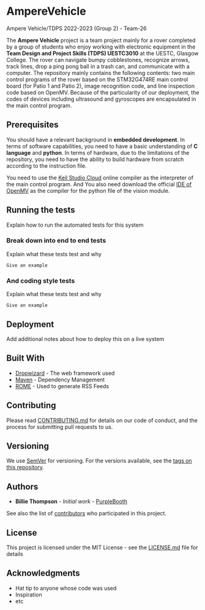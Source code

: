 # AmpereVehicle

Ampere Vehicle/TDPS 2022-2023 (Group 2) - Team-26

The **Ampere Vehicle** project is a team project mainly for a rover completed by a group of students who enjoy working with electronic equipment in the **Team Design and Project Skills (TDPS) UESTC3010** at the UESTC, Glasgow College. The rover can navigate bumpy cobblestones, recognize arrows, track lines, drop a ping pong ball in a trash can, and communicate with a computer. The repository mainly contains the following contents: two main control programs of the rover based on the STM32G474RE main control board (for Patio 1 and Patio 2), image recognition code, and line inspection code based on OpenMV. Because of the particularity of our deployment, the codes of devices including ultrasound and gyroscopes are encapsulated in the main control program.

## Prerequisites

You should have a relevant background in **embedded development**. In terms of software capabilities, you need to have a basic understanding of **C language** and **python**. In terms of hardware, due to the limitations of the repository, you need to have the ability to build hardware from scratch according to the instruction file.

You need to use the [Keil Studio Cloud](https://studio.keil.arm.com/auth/login/) online compiler as the interpreter of the main control program.
And You also need download the official [IDE of OpenMV](https://openmv.io/pages/download) as the compiler for the python file of the vision module.

## Running the tests

Explain how to run the automated tests for this system

### Break down into end to end tests

Explain what these tests test and why

```
Give an example
```

### And coding style tests

Explain what these tests test and why

```
Give an example
```

## Deployment

Add additional notes about how to deploy this on a live system

## Built With

* [Dropwizard](http://www.dropwizard.io/1.0.2/docs/) - The web framework used
* [Maven](https://maven.apache.org/) - Dependency Management
* [ROME](https://rometools.github.io/rome/) - Used to generate RSS Feeds

## Contributing

Please read [CONTRIBUTING.md](https://gist.github.com/PurpleBooth/b24679402957c63ec426) for details on our code of conduct, and the process for submitting pull requests to us.

## Versioning

We use [SemVer](http://semver.org/) for versioning. For the versions available, see the [tags on this repository](https://github.com/your/project/tags). 

## Authors

* **Billie Thompson** - *Initial work* - [PurpleBooth](https://github.com/PurpleBooth)

See also the list of [contributors](https://github.com/your/project/contributors) who participated in this project.

## License

This project is licensed under the MIT License - see the [LICENSE.md](LICENSE.md) file for details

## Acknowledgments

* Hat tip to anyone whose code was used
* Inspiration
* etc
